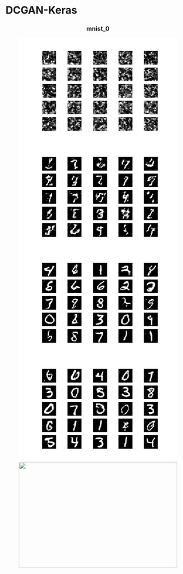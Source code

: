 # DCGAN-Keras  
<div align="center">
 <h3>mnist_0</h3>
<img src="https://github.com/gailllelg1/DCGAN-Keras/blob/master/mnist_0.png" height="288" width="432" align="middle">

<img src="https://github.com/gailllelg1/DCGAN-Keras/blob/master/mnist_1000.png" height="288" width="432" align="middle" >

<img src="https://github.com/gailllelg1/DCGAN-Keras/blob/master/mnist_10000.png" height="288" width="432" align="middle" >

<img src="https://github.com/gailllelg1/DCGAN-Keras/blob/master/mnist_19950.png" height="288" width="432" align="middle" >

<img src="https://github.com/gailllelg1/DCGAN-Keras/blob/master/mnist.gif" height="288" width="432" align="middle">

 </div>
